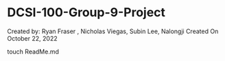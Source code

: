 # DCSI-100-Group-9-Project
Created by: Ryan Fraser , Nicholas Viegas, Subin Lee, Nalongji
Created On October 22, 2022

touch ReadMe.md

